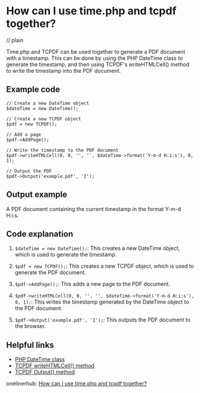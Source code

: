 # How can I use time.php and tcpdf together?
// plain

Time.php and TCPDF can be used together to generate a PDF document with a timestamp. This can be done by using the PHP DateTime class to generate the timestamp, and then using TCPDF's writeHTMLCell() method to write the timestamp into the PDF document.

## Example code

```
// Create a new DateTime object
$dateTime = new DateTime();

// Create a new TCPDF object
$pdf = new TCPDF();

// Add a page
$pdf->AddPage();

// Write the timestamp to the PDF document
$pdf->writeHTMLCell(0, 0, '', '', $dateTime->format('Y-m-d H:i:s'), 0, 1);

// Output the PDF
$pdf->Output('example.pdf', 'I');
```

## Output example


A PDF document containing the current timestamp in the format Y-m-d H:i:s.

## Code explanation


1. `$dateTime = new DateTime();`: This creates a new DateTime object, which is used to generate the timestamp.

2. `$pdf = new TCPDF();`: This creates a new TCPDF object, which is used to generate the PDF document.

3. `$pdf->AddPage();`: This adds a new page to the PDF document.

4. `$pdf->writeHTMLCell(0, 0, '', '', $dateTime->format('Y-m-d H:i:s'), 0, 1);`: This writes the timestamp generated by the DateTime object to the PDF document.

5. `$pdf->Output('example.pdf', 'I');`: This outputs the PDF document to the browser.

## Helpful links

- [PHP DateTime class](https://www.php.net/manual/en/class.datetime.php)
- [TCPDF writeHTMLCell() method](https://tcpdf.org/doc/code/classTCPDF.html#a6b7f8a39ca7f5f1f8e1d8b9a7a6a0d3f)
- [TCPDF Output() method](https://tcpdf.org/doc/code/classTCPDF.html#a5b3c3a3f9f0b2f9aecb9b8f9b6d94b8b)

onelinerhub: [How can I use time.php and tcpdf together?](https://onelinerhub.com/php-tcpdf/how-can-i-use-time-php-and-tcpdf-together)